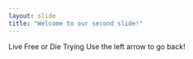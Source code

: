 ```yaml
---
layout: slide
title: "Welcome to our second slide!"
---
```

Live Free or Die Trying
Use the left arrow to go back!
